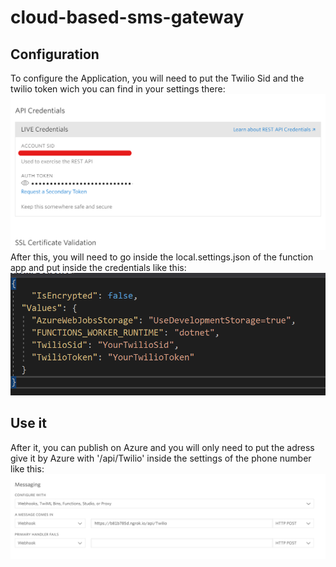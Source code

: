 # cloud-based-sms-gateway

## Configuration

To configure the Application, you will need to put the Twilio Sid and the twilio token wich you can find in your settings there:
![Twilio settings panel with Live Credentials](https://github.com/nyss-platform-norcross/cloud-based-sms-gateway/blob/develop/pictures/Twilio.png)
After this, you will need to go inside the local.settings.json of the function app and put inside the credentials like this:
![Local settings json with credentials](https://github.com/nyss-platform-norcross/cloud-based-sms-gateway/blob/develop/pictures/localsettings.png)

## Use it

After it, you can publish on Azure and you will only need to put the adress give it by Azure with '/api/Twilio' inside the settings of the phone number like this:
![Twilio Phone Number settings](https://github.com/nyss-platform-norcross/cloud-based-sms-gateway/blob/develop/pictures/twiliophonenumber.png)

